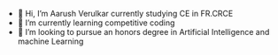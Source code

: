 - 👋 Hi, I’m Aarush Verulkar currently studying CE in FR.CRCE
- 🌱 I’m currently learning competitive coding
- 📕 I’m looking to pursue an honors degree in Artificial Intelligence and machine Learning


<!---
Aarush-Verulkar/Aarush-Verulkar is a ✨ special ✨ repository because its `README.md` (this file) appears on your GitHub profile.
You can click the Preview link to take a look at your changes.
--->
